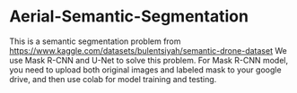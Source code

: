 # Aerial-Semantic-Segmentation

This is a semantic segmentation problem from https://www.kaggle.com/datasets/bulentsiyah/semantic-drone-dataset
We use Mask R-CNN and U-Net to solve this problem. 
For Mask R-CNN model, you need to upload both original images and labeled mask to your google drive, and then use colab for model training and testing. 
